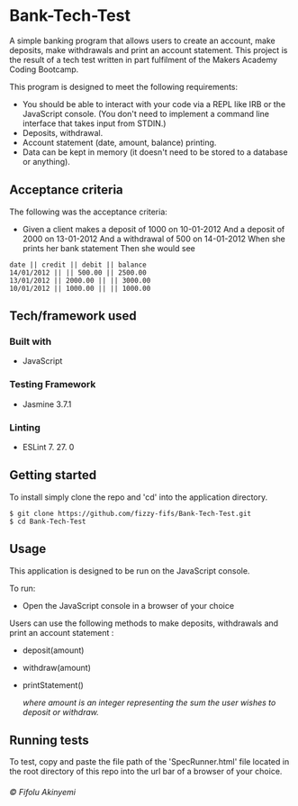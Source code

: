 #  Bank-Tech-Test
A simple banking program that allows users to create an account, make deposits, make withdrawals and print an account statement. This project is the result of a tech test written in part fulfilment of the Makers Academy Coding Bootcamp.

This program is designed to meet the following requirements:
  * You should be able to interact with your code via a REPL like IRB or the JavaScript console. (You don't need to implement a command line interface that takes input from STDIN.)
  * Deposits, withdrawal.
  * Account statement (date, amount, balance) printing.
  * Data can be kept in memory (it doesn't need to be stored to a database or anything).

## Acceptance criteria
The following was the acceptance criteria:
  * Given a client makes a deposit of 1000 on 10-01-2012
  And a deposit of 2000 on 13-01-2012
  And a withdrawal of 500 on 14-01-2012
  When she prints her bank statement
  Then she would see

  ```
  date || credit || debit || balance
  14/01/2012 || || 500.00 || 2500.00
  13/01/2012 || 2000.00 || || 3000.00
  10/01/2012 || 1000.00 || || 1000.00
  `````

## Tech/framework used
### Built with

  * JavaScript

### Testing Framework
  * Jasmine 3.7.1

  ### Linting
  * ESLint 7. 27. 0

## Getting started
To install simply clone the repo and 'cd' into the application directory.

```
$ git clone https://github.com/fizzy-fifs/Bank-Tech-Test.git
$ cd Bank-Tech-Test
```

## Usage
This application is designed to be run on the JavaScript console.

To run: 
  * Open the JavaScript console in a browser of your choice

Users can use the following methods to make deposits, withdrawals and print an account statement :
  * deposit(amount)
  * withdraw(amount)
  * printStatement()

    *where amount is an integer representing the sum the user wishes to deposit or withdraw.*
  



## Running tests
To test, copy and paste the file path of the 'SpecRunner.html' file located in the root directory of this repo into the url bar of a browser of your choice.

###### *© Fifolu Akinyemi*
